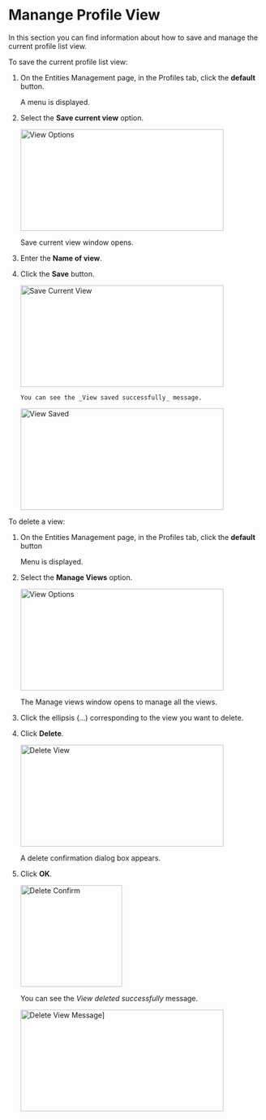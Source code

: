 # Manange Profile View

In this section you can find information about how to save and manage the current profile list view. 

To save the current profile list view:

1. On the Entities Management page, in the Profiles tab, click the **default** button.

    A menu is displayed.

1. Select the **Save current view** option.

    <img src="../images/profile-save-current-view.png" alt="View Options" width="400" height="200"/>
  
    Save current view window opens.

1. Enter the **Name of view**.
1. Click the **Save** button.

    <img src="../images/profile-save-current-view-details.png" alt="Save Current View" width="400" height="200"/>

       You can see the _View saved successfully_ message.

    <img src="../images/profile-view-saved-message.png" alt="View Saved" width="400" height="200"/>
    
To delete a view:

1. On the Entities Management page, in the Profiles tab, click the **default** button

    Menu is displayed.

1. Select the **Manage Views** option.

    <img src="../images/profile-manage-views.png" alt="View Options" width="400" height="200"/>
 
    The Manage views window opens to manage all the views.

1. Click the ellipsis (...) corresponding to the view you want to delete.
1. Click **Delete**.

    <img src="../images/profile-delete-view-button.png" alt="Delete View" width="400" height="200"/>

    A delete confirmation dialog box appears.

1. Click **OK**.

    <img src="../images/profile-delete-view-confirm.png" alt="Delete Confirm" width="200" height="200"/>

    You can see the _View deleted successfully_ message.

    <img src="../images/profile-delete-view-message.png" alt="Delete View Message]" width="400" height="200"/>